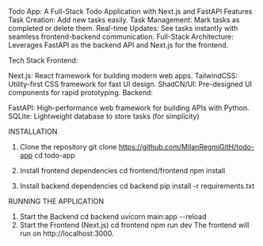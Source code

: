 Todo App: A Full-Stack Todo Application with Next.js and FastAPI
Features
Task Creation: Add new tasks easily.
Task Management: Mark tasks as completed or delete them.
Real-time Updates: See tasks instantly with seamless frontend-backend communication.
Full-Stack Architecture: Leverages FastAPI as the backend API and Next.js for the frontend.

Tech Stack
Frontend:

Next.js: React framework for building modern web apps.
TailwindCSS: Utility-first CSS framework for fast UI design.
ShadCN/UI: Pre-designed UI components for rapid prototyping.
Backend:

FastAPI: High-performance web framework for building APIs with Python.
SQLite: Lightweight database to store tasks (for simplicity)

INSTALLATION
1. Clone the repository
git clone https://github.com/MilanRegmiGitH/todo-app
cd todo-app

2. Install frontend dependencies
cd frontend/frontend
npm install

3. Install backend dependencies
cd backend
pip install -r requirements.txt

RUNNING THE APPLICATION
1. Start the Backend
cd backend
uvicorn main:app --reload
2. Start the Frontend (Next.js)
cd frontend
npm run dev
The frontend will run on http://localhost:3000.
